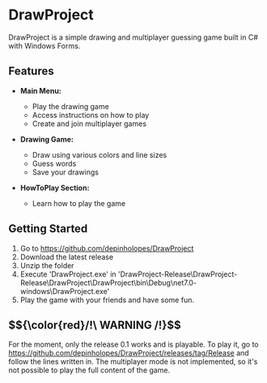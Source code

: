 # DrawProject

DrawProject is a simple drawing and multiplayer guessing game built in C# with Windows Forms.

## Features

- **Main Menu:**
  - Play the drawing game
  - Access instructions on how to play
  - Create and join multiplayer games

- **Drawing Game:**
  - Draw using various colors and line sizes
  - Guess words
  - Save your drawings

- **HowToPlay Section:**
  - Learn how to play the game

## Getting Started

 1. Go to https://github.com/depinholopes/DrawProject
 2. Download the latest release
 3. Unzip the folder
 4. Execute 'DrawProject.exe' in 'DrawProject-Release\DrawProject-Release\DrawProject\DrawProject\bin\Debug\net7.0-
			 windows\DrawProject.exe'
 5. Play the game with your friends and have some fun.
 
## $${\color{red}/!\ WARNING /!\}$$

 For the moment, only the release 0.1 works and is playable.
 To play it, go to https://github.com/depinholopes/DrawProject/releases/tag/Release and follow the lines written in.
 The multiplayer mode is not implemented, so it's not possible to play the full content of the game.